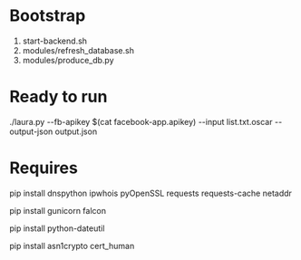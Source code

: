 # Bootstrap

1. start-backend.sh
2. modules/refresh\_database.sh
3. modules/produce\_db.py

# Ready to run
./laura.py --fb-apikey $(cat facebook-app.apikey) --input list.txt.oscar --output-json output.json

# Requires
pip install dnspython ipwhois pyOpenSSL requests requests-cache netaddr

pip install gunicorn falcon

pip install python-dateutil 

pip install asn1crypto cert_human

